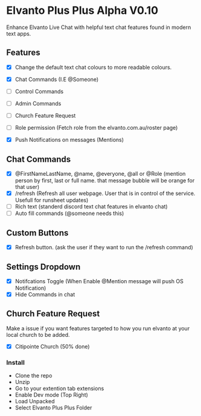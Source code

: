 # Elvanto Plus Plus Alpha V0.10

Enhance Elvanto Live Chat with helpful text chat features found in modern text apps.

## Features
- [x] Change the default text chat colours to more readable colours.
- [x] Chat Commands (I.E @Someone)
- [ ] Control Commands
- [ ] Admin Commands
- [ ] Church Feature Request
- [ ] Role permission (Fetch role from the elvanto.com.au/roster page)
- [x] Push Notifications on messages (Mentions) 


## Chat Commands
- [x] @FirstNameLastName, @name, @everyone, @all or @Role (mention person by first, last or full name. that message bubble will be orange for that user)
- [x] /refresh (Refresh all user webpage. User that is in control of the service. Usefull for runsheet updates)
- [ ] Rich text (standerd discord text chat features in elvanto chat)
- [ ] Auto fill commands (@someone needs this)

## Custom Buttons
- [x] Refresh button. (ask the user if they want to run the /refresh command)

## Settings Dropdown
- [x] Notifcations Toggle (When Enable @Mention message will push OS Notification)
- [x] Hide Commands in chat

## Church Feature Request
Make a issue if you want features targeted to how you run elvanto at your local church to be added.
- [x] Citipointe Church (50% done)

### Install
- Clone the repo
- Unzip
- Go to your extention tab extensions
- Enable Dev mode (Top Right)
- Load Unpacked
- Select Elvanto Plus Plus Folder
